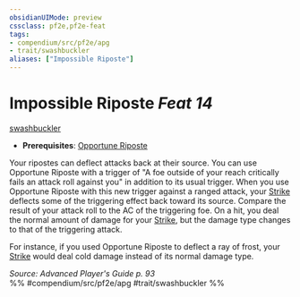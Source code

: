 ```yaml
---
obsidianUIMode: preview
cssclass: pf2e,pf2e-feat
tags:
- compendium/src/pf2e/apg
- trait/swashbuckler
aliases: ["Impossible Riposte"]
---
```

# Impossible Riposte  *Feat 14*  
[swashbuckler](rules/traits/swashbuckler-apg.md)  

- **Prerequisites**: [Opportune Riposte](rules/actions/opportune-riposte-apg.md)

Your ripostes can deflect attacks back at their source. You can use Opportune Riposte with a trigger of "A foe outside of your reach critically fails an attack roll against you" in addition to its usual trigger. When you use Opportune Riposte with this new trigger against a ranged attack, your [Strike](rules/actions/strike.md) deflects some of the triggering effect back toward its source. Compare the result of your attack roll to the AC of the triggering foe. On a hit, you deal the normal amount of damage for your [Strike](rules/actions/strike.md), but the damage type changes to that of the triggering attack.

For instance, if you used Opportune Riposte to deflect a ray of frost, your [Strike](rules/actions/strike.md) would deal cold damage instead of its normal damage type.

*Source: Advanced Player's Guide p. 93*  
%% #compendium/src/pf2e/apg #trait/swashbuckler %%